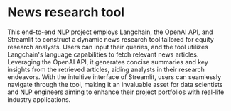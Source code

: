 # News research tool

This end-to-end NLP project employs Langchain, the OpenAI API, and Streamlit to construct a dynamic news research tool tailored for equity research analysts. Users can input their queries, and the tool utilizes Langchain's language capabilities to fetch relevant news articles. Leveraging the OpenAI API, it generates concise summaries and key insights from the retrieved articles, aiding analysts in their research endeavors. With the intuitive interface of Streamlit, users can seamlessly navigate through the tool, making it an invaluable asset for data scientists and NLP engineers aiming to enhance their project portfolios with real-life industry applications.
